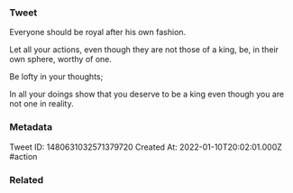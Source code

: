 ### Tweet
Everyone should be royal after his own fashion.

Let all your actions, even though they are not those of a king, be, in their own sphere, worthy of one.

Be lofty in your thoughts;

In all your doings show that you deserve to be a king even though you are not one in reality.

### Metadata
Tweet ID: 1480631032571379720
Created At: 2022-01-10T20:02:01.000Z
#action

### Related

